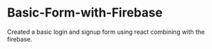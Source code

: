 # Basic-Form-with-Firebase
Created a basic login and signup form using react combining with the firebase.

